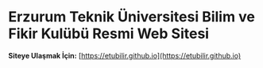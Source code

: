 Erzurum Teknik Üniversitesi Bilim ve Fikir Kulübü Resmi Web Sitesi
==================================================================

**Siteye Ulaşmak İçin:** [https://etubilir.github.io](https://etubilir.github.io)

